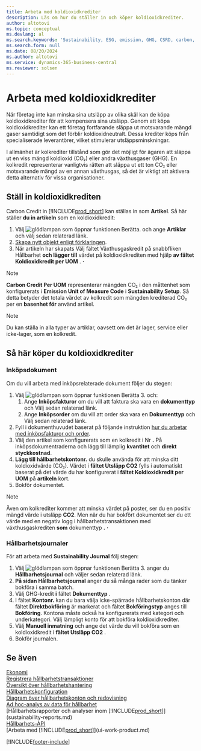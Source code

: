 ```yaml
---
title: Arbeta med koldioxidkrediter
description: Läs om hur du ställer in och köper koldioxidkrediter.
author: altotovi
ms.topic: conceptual
ms.devlang: al
ms.search.keywords: 'Sustainability, ESG, emission, GHG, CSRD, carbon, credit, CO2'
ms.search.form: null
ms.date: 08/20/2024
ms.author: altotovi
ms.service: dynamics-365-business-central
ms.reviewer: solsen
---
```


# Arbeta med koldioxidkrediter  

När företag inte kan minska sina utsläpp av olika skäl kan de köpa koldioxidkrediter för att kompensera sina utsläpp. Genom att köpa koldioxidkrediter kan ett företag fortfarande släppa ut motsvarande mängd gaser samtidigt som det förblir koldioxidneutralt. Dessa krediter köps från specialiserade leverantörer, vilket stimulerar utsläppsminskningar.  

I allmänhet är kolkrediter tillstånd som gör det möjligt för ägaren att släppa ut en viss mängd koldioxid (CO₂) eller andra växthusgaser (GHG). En kolkredit representerar vanligtvis rätten att släppa ut ett ton CO₂ eller motsvarande mängd av en annan växthusgas, så det är viktigt att aktivera detta alternativ för vissa organisationer.  

## Ställ in koldioxidkrediten  

Carbon Credit in [!INCLUDE[prod_short](includes/prod_short.md)] kan ställas in som **Artikel**. Så här ställer **du in artikeln** som en koldioxidkredit:
  
1. Välj ![glödlampan som öppnar funktionen Berätta.](media/ui-search/search_small.png "Berätta vad du vill göra") och ange **Artiklar** och välj sedan relaterad länk. 
2. [Skapa nytt objekt enligt förklaringen](inventory-how-register-new-items.md).   
3. När artikeln har skapats Välj fältet Växthusgaskredit på snabbfliken Hållbarhet **och lägger till** värdet på koldioxidkrediten med hjälp **av fältet Koldioxidkredit per UOM** . **·** 

> [!NOTE]
> **Carbon Credit Per UOM** representerar mängden CO₂ i den måttenhet som konfigurerats i **Emission Unit of Measure Code** i **Sustainability Setup**. Så detta betyder det totala värdet av kolkredit som mängden krediterad CO₂ per en **basenhet för** använd artikel.  

> [!NOTE]
> Du kan ställa in alla typer av artiklar, oavsett om det är lager, service eller icke-lager, som en kolkredit.  

## Så här köper du koldioxidkrediter 

### Inköpsdokument 

Om du vill arbeta med inköpsrelaterade dokument följer du stegen:

1. Välj ![glödlampan som öppnar funktionen Berätta 3.](media/ui-search/search_small.png "Berätta vad du vill göra") och:  
   1. Ange **Inköpsfakturor** om du vill att faktura ska vara en **dokumenttyp** och Välj sedan relaterad länk.  
   2. Ange **Inköpsorder** om du vill att order ska vara en **Dokumenttyp** och Välj sedan relaterad länk.   
2. Fyll i dokumenthuvudet baserat på följande instruktion [hur du arbetar med inköpsfakturor och order](purchasing-how-record-purchases.md). 
3. Välj den artikel som konfigurerats som en kolkredit i Nr **.** På inköpsdokumentraderna och lägg till lämplig **kvantitet** och **direkt styckkostnad**. 
4.  **Lägg till hållbarhetskontonr.** du skulle använda för att minska ditt koldioxidvärde (CO₂). Värdet i **fältet Utsläpp CO2** fylls i automatiskt baserat på det värde du har konfigurerat i **fältet Koldioxidkredit per UOM** på **artikeln**  kort.
5. Bokför dokumentet.

> [!NOTE]
> Även om kolkrediter kommer att minska värdet på poster, ser du en positiv mängd värde i utsläpp **CO2**. Men när du har bokfört dokumentet ser du ett värde med en negativ logg i hållbarhetstransaktionen med växthusgaskrediten **som** dokumenttyp **.**  **·**  

### Hållbarhetsjournaler 

För att arbeta med **Sustainability Journal** följ stegen:  

1. Välj ![glödlampan som öppnar funktionen Berätta 3.](media/ui-search/search_small.png "Berätta för mig vad du vill göra") anger du **Hållbarhetsjournal** och väljer sedan relaterad länk. 
2.  **På sidan Hållbarhetsjournal** anger du så många rader som du tänker bokföra i samma batch.  
3. Välj GHG-kredit **i** fältet **Dokumenttyp** .    
4. I fältet **Kontonr.** kan du bara välja icke-spärrade hållbarhetskonton där fältet **Direktbokföring** är markerat och fältet **Bokföringstyp** anges till **Bokföring**. Kontona måste också ha konfigurerats med kategori och underkategori. Välj lämpligt konto för att bokföra koldioxidkrediter.
5. Välj **Manuell inmatning** och ange det värde du vill bokföra som en koldioxidkredit i **fältet Utsläpp CO2** .  
6. Bokför journalen.   

## Se även

[Ekonomi](finance.md)    
[Registrera hållbarhetstransaktioner](finance-sustainability-journal.md)    
[Översikt över hållbarhetshantering](finance-manage-sustainability.md)    
[Hållbarhetskonfiguration](finance-sustainability-setup.md)   
[Diagram över hållbarhetskonton och redovisning](finance-sustainability-accounts-ledger.md)  
[Ad hoc-analys av data för hållbarhet](ad-hoc-analysis-sustainability.md)    
[Hållbarhetsrapporter och analyser inom [!INCLUDE[prod_short](includes/prod_short.md)]](sustainability-reports.md)   
[Hållbarhets-API](/dynamics365/business-central/dev-itpro/api-sustainability/sustainability-api?toc=/dynamics365/business-central/toc.json)    
[Arbeta med [!INCLUDE[prod_short](includes/prod_short.md)]](ui-work-product.md)    

[!INCLUDE[footer-include](includes/footer-banner.md)]
